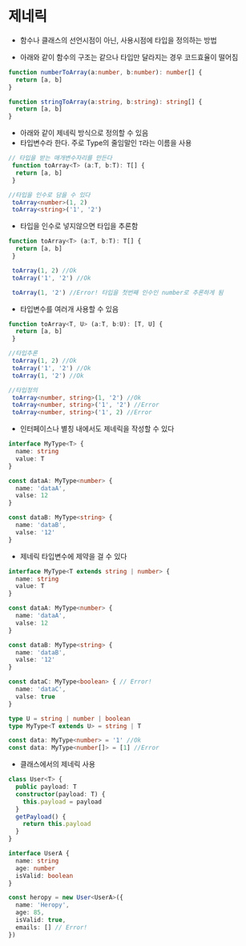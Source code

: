 # 제네릭

- 함수나 클래스의 선언시점이 아닌, 사용시점에 타입을 정의하는 방법

- 아래와 같이 함수의 구조는 같으나 타입만 달라지는 경우 코드효율이 떨어짐

```ts
function numberToArray(a:number, b:number): number[] {
  return [a, b]
}

function stringToArray(a:string, b:string): string[] {
  return [a, b]
}
```

- 아래와 같이 제네릭 방식으로 정의할 수 있음
- 타입변수라 한다. 주로 Type의 줄임말인 `T`라는 이름을 사용

```ts
// 타입을 받는 매개변수자리를 만든다
 function toArray<T> (a:T, b:T): T[] {
  return [a, b]
 }

//타입을 인수로 담을 수 있다
 toArray<number>(1, 2)
 toArray<string>('1', '2')
```

- 타입을 인수로 넣지않으면 타입을 추론함
```ts
function toArray<T> (a:T, b:T): T[] {
  return [a, b]
 }

 toArray(1, 2) //Ok
 toArray('1', '2') //Ok

 toArray(1, '2') //Error! 타입을 첫번째 인수인 number로 추론하게 됨 
```

- 타입변수를 여러개 사용할 수 있음

```ts
function toArray<T, U> (a:T, b:U): [T, U] {
  return [a, b]
 }

//타입추론
 toArray(1, 2) //Ok
 toArray('1', '2') //Ok
 toArray(1, '2') //Ok

//타입정의
 toArray<number, string>(1, '2') //Ok
 toArray<number, string>('1', '2') //Error
 toArray<number, string>('1', 2) //Error
```

- 인터페이스나 별칭 내에서도 제네릭을 작성할 수 있다

```ts
interface MyType<T> {
  name: string
  value: T
}

const dataA: MyType<number> {
  name: 'dataA',
  valse: 12
}

const dataB: MyType<string> {
  name: 'dataB',
  valse: '12'
}
```

- 제네릭 타입변수에 제약을 걸 수 있다

```ts
interface MyType<T extends string | number> {
  name: string
  value: T
}

const dataA: MyType<number> {
  name: 'dataA',
  valse: 12
}

const dataB: MyType<string> {
  name: 'dataB',
  valse: '12'
}

const dataC: MyType<boolean> { // Error! 
  name: 'dataC',
  valse: true
}
```

```ts
type U = string | number | boolean
type MyType<T extends U> = string | T

const data: MyType<number> = '1' //Ok
const data: MyType<number[]> = [1] //Error
```

- 클래스에서의 제네릭 사용

```ts
class User<T> {
  public payload: T
  constructor(payload: T) {
    this.payload = payload
  }
  getPayload() {
    return this.payload
  }
}

interface UserA {
  name: string
  age: number
  isValid: boolean
}

const heropy = new User<UserA>({
  name: 'Heropy',
  age: 85,
  isValid: true,
  emails: [] // Error!
})
```